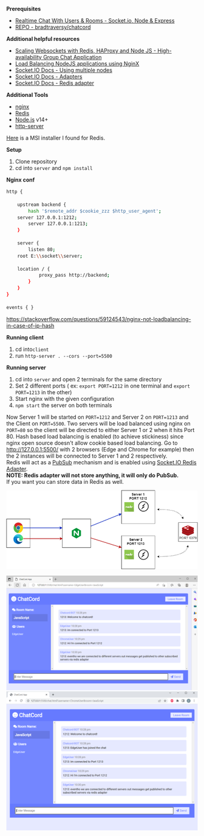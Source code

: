 
**Prerequisites**

 - [Realtime Chat With Users & Rooms - Socket.io, Node & Express](https://www.youtube.com/watch?v=jD7FnbI76Hg "Realtime Chat With Users & Rooms - Socket.io, Node & Express")
 - [REPO - bradtraversy/chatcord](https://github.com/bradtraversy/chatcord)

**Additional helpful resources**

- [Scaling Websockets with Redis, HAProxy and Node JS - High-availability Group Chat Application](https://www.youtube.com/watch?v=gzIcGhJC8hA "Scaling Websockets with Redis, HAProxy and Node JS - High-availability Group Chat Application")
- [Load Balancing NodeJS applications using NginX](https://www.youtube.com/watch?v=eYXXEWVTZpk "Load Balancing NodeJS applications using NginX")
- [Socket.IO Docs - Using multiple nodes](https://socket.io/docs/v4/using-multiple-nodes/)
- [Socket.IO Docs - Adapters](https://socket.io/docs/v4/adapter/)
- [Socket.IO Docs - Redis adapter](https://socket.io/docs/v4/redis-adapter/)

**Additional Tools**

 - [nginx](http://nginx.org/en/download.html)
 - [Redis](https://redis.io/download/)
 - [Node.js](https://nodejs.org/en/download/) v14+
 - [http-server](https://www.npmjs.com/package/http-server)

[Here](https://kasunprageethdissanayake.medium.com/installing-redis-x64-3-2-100-on-windows-and-running-redis-server-94db3a98ae3d) is a MSI installer I found for Redis.

**Setup**

 1. Clone repository
 2. cd into `server` and `npm install`


 **Nginx conf**

```bash
http {

    upstream backend {
        hash '$remote_addr $cookie_zzz $http_user_agent';
	server 127.0.0.1:1212;
        server 127.0.0.1:1213;
    }
		
    server {
        listen 80;
	root E:\\socket\\server;

	location / {
            proxy_pass http://backend;
        }
    }
}

events { }

```
https://stackoverflow.com/questions/59124543/nginx-not-loadbalancing-in-case-of-ip-hash

**Running client**
 1. cd into`client`
 2. run `http-server . --cors --port=5500`

**Running server**

 1. cd into `server` and open 2 terminals for the same directory
 2. Set 2 different ports ( ex: `export PORT=1212` in one terminal and `export PORT=1213` in the other)
 3. Start nginx with the given configuration
 4. `npm start` the server on both terminals
 
Now Server 1 will be started on `PORT=1212` and Server 2 on `PORT=1213` and the Client on `PORT=5500`. Two servers will be load balanced using nginx on `PORT=80` so the client will be directed to either Server 1 or 2 when it hits Port 80. Hash based load balancing is enabled (to achieve stickiness) since nginx open source doesn't allow cookie based load balancing. Go to http://127.0.0.1:5500/ with 2 browsers (Edge and Chrome for example) then the 2 instances will be connected to Server 1 and 2 respectively.   
Redis will act as a [PubSub](https://redis.io/docs/manual/pubsub/) mechanism and is enabled using [Socket.IO Redis Adapter](https://socket.io/docs/v4/redis-adapter/).   
**NOTE: Redis adapter will not store anything, it will only do PubSub.**   
If you want you can store data in Redis as well. 


![Architecture](/screenshots/archi.png?raw=true "Architecture")

![User logged in Edge Browser](/screenshots/edge.PNG?raw=true "User logged in Edge Browser")
![User logged in Chrome Browser](/screenshots/chrome.PNG?raw=true "User logged in Chrome Browser")
